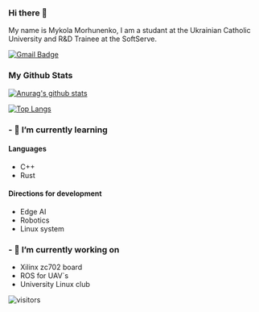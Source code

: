 ### Hi there 👋

My name is Mykola Morhunenko, I am a studant at the Ukrainian Catholic University and R&D Trainee at the SoftServe.

[![Gmail Badge](https://img.shields.io/badge/-gmail-c14438?style=flat-square&logo=Gmail&logoColor=white&link=mailto:houshuai0816@gmail.com)](mailto:nick.morgunenko@gmail.com)


### My Github Stats
[![Anurag's github stats](https://github-readme-stats.vercel.app/api?username=Myralllka&show_icons=true&theme=gruvbox)](https://github.com/anuraghazra/github-readme-stats)

[![Top Langs](https://github-readme-stats.vercel.app/api/top-langs/?username=Myralllka&show_icons=true&theme=gruvbox)](https://github.com/anuraghazra/github-readme-stats)

### - 🌱 I’m currently learning
#### Languages
- C++
- Rust
#### Directions for development
- Edge AI
- Robotics
- Linux system
### - 🔭 I’m currently working on
- Xilinx zc702 board
- ROS for UAV`s
- University Linux club

![visitors](https://visitor-badge.laobi.icu/badge?page_id=Myralllka.Myralllka)
<!--
**Myralllka/Myralllka** is a ✨ _special_ ✨ repository because its `README.md` (this file) appears on your GitHub profile.


- 👯 I’m looking to collaborate on ...
- 🤔 I’m looking for help with ...
- 💬 Ask me about ...
- 📫 How to reach me: ...
- 😄 Pronouns: ...
- ⚡ Fun fact: ...
-->
